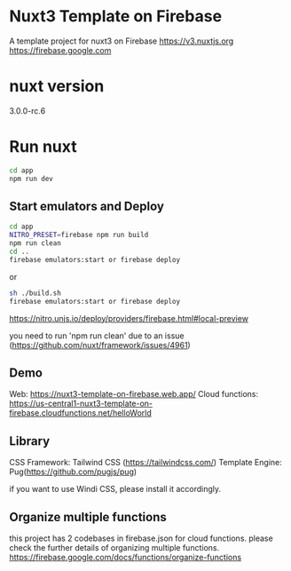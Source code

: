 # Nuxt3 Template on Firebase
A template project for nuxt3 on Firebase
https://v3.nuxtjs.org
https://firebase.google.com

# nuxt version
3.0.0-rc.6

# Run nuxt
```bash
cd app
npm run dev
```

## Start emulators and Deploy
```bash
cd app
NITRO_PRESET=firebase npm run build
npm run clean
cd ..
firebase emulators:start or firebase deploy
```
or
```bash
sh ./build.sh
firebase emulators:start or firebase deploy
```

https://nitro.unjs.io/deploy/providers/firebase.html#local-preview

you need to run 'npm run clean' due to an issue (https://github.com/nuxt/framework/issues/4961)

## Demo
Web: https://nuxt3-template-on-firebase.web.app/
Cloud functions: https://us-central1-nuxt3-template-on-firebase.cloudfunctions.net/helloWorld

## Library
CSS Framework: Tailwind CSS (https://tailwindcss.com/)
Template Engine: Pug(https://github.com/pugjs/pug)

if you want to use Windi CSS, please install it accordingly.

## Organize multiple functions
this project has 2 codebases in firebase.json for cloud functions. please check the further details of organizing multiple functions.
https://firebase.google.com/docs/functions/organize-functions
